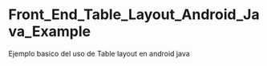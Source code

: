# Front_End_Table_Layout_Android_Java_Example
Ejemplo basico del uso de Table layout en android java
